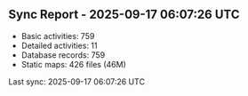 ## Sync Report - 2025-09-17 06:07:26 UTC

- Basic activities: 759
- Detailed activities: 11
- Database records: 759
- Static maps: 426 files (46M)

Last sync: 2025-09-17 06:07:26 UTC

